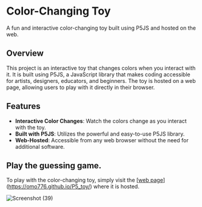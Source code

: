 
# Color-Changing Toy

A fun and interactive color-changing toy built using P5JS and hosted on the web.

## Overview

This project is an interactive toy that changes colors when you interact with it. It is built using P5JS, a JavaScript library that makes coding accessible for artists, designers, educators, and beginners. The toy is hosted on a web page, allowing users to play with it directly in their browser.

## Features

- **Interactive Color Changes**: Watch the colors change as you interact with the toy.
- **Built with P5JS**: Utilizes the powerful and easy-to-use P5JS library.
- **Web-Hosted**: Accessible from any web browser without the need for additional software.

## Play the guessing game. 

To play with the color-changing toy, simply visit the [[web page](#)](https://omo776.github.io/P5_toy/) where it is hosted. 


![Screenshot (39)](https://user-images.githubusercontent.com/88599328/229679643-84d74811-6a74-4976-be34-697dbf64bbeb.png)
